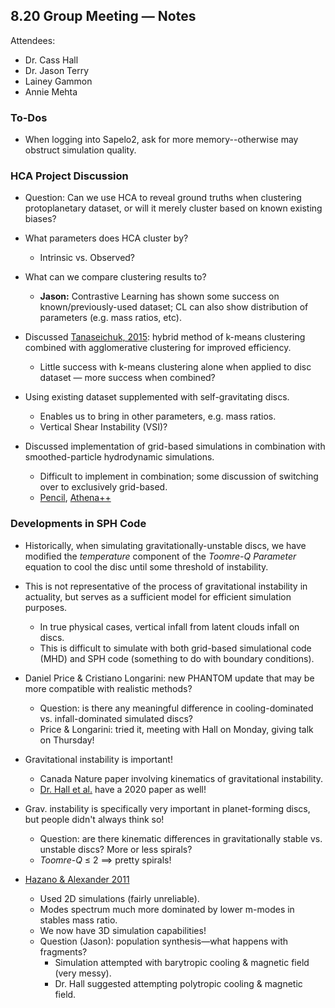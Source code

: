## 8.20 Group Meeting — Notes
Attendees:
- Dr. Cass Hall
- Dr. Jason Terry
- Lainey Gammon
- Annie Mehta

### To-Dos
- When logging into Sapelo2, ask for more memory--otherwise may obstruct simulation quality.

### HCA Project Discussion
- Question: Can we use HCA to reveal ground truths when clustering protoplanetary dataset, or will it merely cluster based on known existing biases?

- What parameters does HCA cluster by?
  - Intrinsic vs. Observed?
 
- What can we compare clustering results to?
  - **Jason:** Contrastive Learning has shown some success on known/previously-used dataset; CL can also show distribution of parameters (e.g. mass ratios, etc).
 
- Discussed [Tanaseichuk, 2015](https://github.com/annadmitrieff/Classwork-and-Notes/blob/main/FALL%2024/RESEARCH/DR.%20HALL%20RESEARCH/Notes%20%26%20Lit%20Review/0.%20Pre-Reading/Tanaseichuk_2015.pdf): hybrid method of k-means clustering combined with agglomerative clustering for improved efficiency.
  - Little success with k-means clustering alone when applied to disc dataset — more success when combined?
 
- Using existing dataset supplemented with self-gravitating discs.
  - Enables us to bring in other parameters, e.g. mass ratios.
  - Vertical Shear Instability (VSI)?

- Discussed implementation of grid-based simulations in combination with smoothed-particle hydrodynamic simulations.
  - Difficult to implement in combination; some discussion of switching over to exclusively grid-based.
  - [Pencil](http://pencil-code.nordita.org/), [Athena++](https://www.athena-astro.app/)

### Developments in SPH Code
- Historically, when simulating gravitationally-unstable discs, we have modified the *temperature* component of the *Toomre-Q Parameter* equation to cool the disc until some threshold of instability.
- This is not representative of the process of gravitational instability in actuality, but serves as a sufficient model for efficient simulation purposes.
  - In true physical cases, vertical infall from latent clouds infall on discs.
  - This is difficult to simulate with both grid-based simulational code (MHD) and SPH code (something to do with boundary conditions).

- Daniel Price & Cristiano Longarini: new PHANTOM update that may be more compatible with realistic methods?
  - Question: is there any meaningful difference in cooling-dominated vs. infall-dominated simulated discs?
  - Price & Longarini: tried it, meeting with Hall on Monday, giving talk on Thursday!

- Gravitational instability is important!
  - Canada Nature paper involving kinematics of gravitational instability.
  - [Dr. Hall et al.](https://iopscience.iop.org/article/10.3847/1538-4357/abac17) have a 2020 paper as well!

- Grav. instability is specifically very important in planet-forming discs, but people didn't always think so!
  - Question: are there kinematic differences in gravitationally stable vs. unstable discs? More or less spirals?
  - *Toomre-Q* $\leq$ 2 $\implies$ pretty spirals!

- [Hazano & Alexander 2011](https://research.monash.edu/en/publications/global-gravitational-instabilities-in-discs-with-infall)
  - Used 2D simulations (fairly unreliable).
  - Modes spectrum much more dominated by lower m-modes in stables mass ratio.
  - We now have 3D simulation capabilities!
  - Question (Jason): population synthesis—what happens with fragments?
    - Simulation attempted with barytropic cooling & magnetic field (very messy).
    - Dr. Hall suggested attempting polytropic cooling & magnetic field. 
